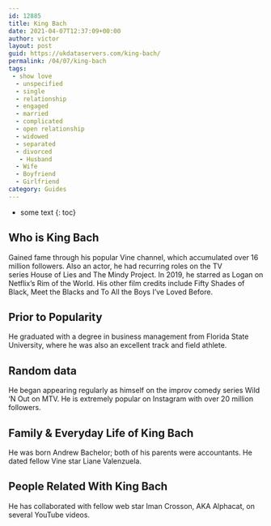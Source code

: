 ```yaml
---
id: 12885
title: King Bach
date: 2021-04-07T12:37:09+00:00
author: victor
layout: post
guid: https://ukdataservers.com/king-bach/
permalink: /04/07/king-bach
tags:
 - show love
  - unspecified
  - single
  - relationship
  - engaged
  - married
  - complicated
  - open relationship
  - widowed
  - separated
  - divorced
   - Husband
  - Wife
  - Boyfriend
  - Girlfriend
category: Guides
---
```


* some text
{: toc}


## Who is King Bach



Gained fame through his popular Vine channel, which accumulated over 16 million followers. Also an actor, he had recurring roles on the TV series House of Lies and The Mindy Project. In 2019, he starred as Logan on Netflix&#8217;s Rim of the World. His other film credits include Fifty Shades of Black, Meet the Blacks and To All the Boys I&#8217;ve Loved Before.

                
                
                
## Prior to Popularity



He graduated with a degree in business management from Florida State University, where he was also an excellent track and field athlete. 

                
                
                
## Random data



He began appearing regularly as himself on the improv comedy series Wild &#8216;N Out on MTV. He is extremely popular on Instagram with over 20 million followers. 

                
                
                
## Family & Everyday Life of King Bach



He was born Andrew Bachelor; both of his parents were accountants. He dated fellow Vine star Liane Valenzuela.

                
                
                
## People Related With King Bach



He has collaborated with fellow web star Iman Crosson, AKA Alphacat, on several YouTube videos. 

                
              
            
          
          
          